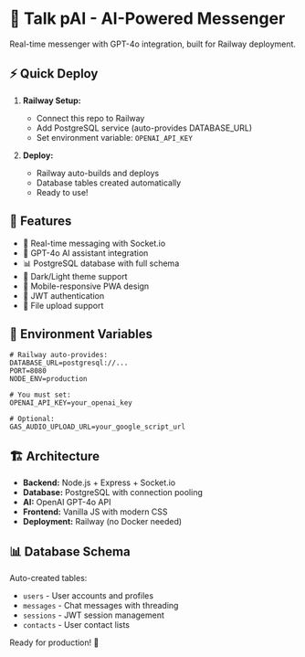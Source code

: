 # 🚀 Talk pAI - AI-Powered Messenger

Real-time messenger with GPT-4o integration, built for Railway deployment.

## ⚡ Quick Deploy

1. **Railway Setup:**
   - Connect this repo to Railway
   - Add PostgreSQL service (auto-provides DATABASE_URL)
   - Set environment variable: `OPENAI_API_KEY`

2. **Deploy:**
   - Railway auto-builds and deploys
   - Database tables created automatically
   - Ready to use!

## 🎯 Features

- 💬 Real-time messaging with Socket.io
- 🤖 GPT-4o AI assistant integration
- 📊 PostgreSQL database with full schema
- 🌙 Dark/Light theme support
- 📱 Mobile-responsive PWA design
- 🔐 JWT authentication
- 📁 File upload support

## 🔧 Environment Variables

```env
# Railway auto-provides:
DATABASE_URL=postgresql://...
PORT=8080
NODE_ENV=production

# You must set:
OPENAI_API_KEY=your_openai_key

# Optional:
GAS_AUDIO_UPLOAD_URL=your_google_script_url
```

## 🏗️ Architecture

- **Backend:** Node.js + Express + Socket.io
- **Database:** PostgreSQL with connection pooling
- **AI:** OpenAI GPT-4o API
- **Frontend:** Vanilla JS with modern CSS
- **Deployment:** Railway (no Docker needed)

## 📊 Database Schema

Auto-created tables:
- `users` - User accounts and profiles
- `messages` - Chat messages with threading
- `sessions` - JWT session management
- `contacts` - User contact lists

Ready for production! 🎉
